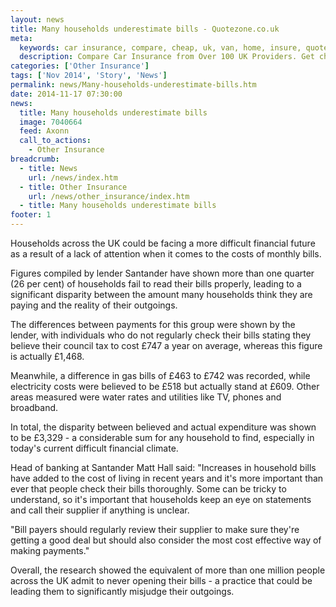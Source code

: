 ```yaml
---
layout: news
title: Many households underestimate bills - Quotezone.co.uk
meta:
  keywords: car insurance, compare, cheap, uk, van, home, insure, quotes, online, comparison, bike, loans, life
  description: Compare Car Insurance from Over 100 UK Providers. Get cheap quotes online now using our fast, free, secure comparison site
categories: ['Other Insurance']
tags: ['Nov 2014', 'Story', 'News']
permalink: news/Many-households-underestimate-bills.htm
date: 2014-11-17 07:30:00
news:
  title: Many households underestimate bills
  image: 7040664
  feed: Axonn
  call_to_actions:
    - Other Insurance
breadcrumb:
  - title: News
    url: /news/index.htm
  - title: Other Insurance
    url: /news/other_insurance/index.htm
  - title: Many households underestimate bills
footer: 1
---
```


Households across the UK could be facing a more difficult financial future as a result of a lack of attention when it comes to the costs of monthly bills.

Figures compiled by lender&nbsp;Santander have shown more than one quarter (26 per cent) of households fail to read their bills properly, leading to a significant disparity between the amount many households think they are paying and the reality of their outgoings.

The differences between payments for this group were shown by the lender, with individuals who do not regularly check their bills stating they believe their council tax to cost &pound;747 a year on average, whereas this figure is actually &pound;1,468.

Meanwhile, a difference in gas bills of &pound;463 to &pound;742 was recorded, while electricity costs were believed to be &pound;518 but actually stand at &pound;609. Other areas measured were water rates and utilities like TV, phones and broadband.

In total, the disparity between believed and actual expenditure was shown to be &pound;3,329 - a considerable sum for any household to find, especially in today&#39;s current difficult financial climate.

Head of banking at Santander Matt Hall said:&nbsp;&quot;Increases in household bills have added to the cost of living in recent years and it&#39;s more important than ever that people check their bills thoroughly. Some can be tricky to understand, so it&#39;s important that households keep an eye on statements and call their supplier if anything is unclear.

&quot;Bill payers should regularly review their supplier to make sure they&#39;re getting a good deal but should also consider the most cost effective way of making payments.&quot;

Overall, the research showed the equivalent of more than one million people across the UK admit to never opening their bills - a practice that could be leading them to significantly misjudge their outgoings.&nbsp;
